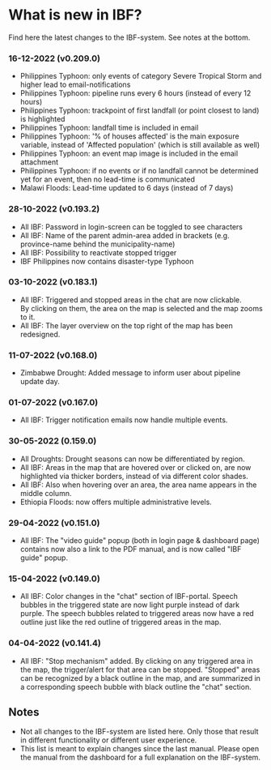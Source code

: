 # What is new in IBF?

Find here the latest changes to the IBF-system. See notes at the bottom.

### 16-12-2022 (v0.209.0)

- Philippines Typhoon: only events of category Severe Tropical Storm and higher lead to email-notifications
- Philippines Typhoon: pipeline runs every 6 hours (instead of every 12 hours)
- Philippines Typhoon: trackpoint of first landfall (or point closest to land) is highlighted
- Philippines Typhoon: landfall time is included in email
- Philippines Typhoon: '% of houses affected' is the main exposure variable, instead of 'Affected population' (which is still available as well)
- Philippines Typhoon: an event map image is included in the email attachment
- Philippines Typhoon: if no events or if no landfall cannot be determined yet for an event, then no lead-time is communicated
- Malawi Floods: Lead-time updated to 6 days (instead of 7 days)

### 28-10-2022 (v0.193.2)

- All IBF: Password in login-screen can be toggled to see characters
- All IBF: Name of the parent admin-area added in brackets (e.g. province-name behind the municipality-name)
- All IBF: Possibility to reactivate stopped trigger
- IBF Philippines now contains disaster-type Typhoon

### 03-10-2022 (v0.183.1)

- All IBF: Triggered and stopped areas in the chat are now clickable.\
  By clicking on them, the area on the map is selected and the map zooms to it.
- All IBF: The layer overview on the top right of the map has been redesigned.

### 11-07-2022 (v0.168.0)

- Zimbabwe Drought: Added message to inform user about pipeline update day.

### 01-07-2022 (v0.167.0)

- All IBF: Trigger notification emails now handle multiple events.

### 30-05-2022 (0.159.0)

- All Droughts: Drought seasons can now be differentiated by region.
- All IBF: Areas in the map that are hovered over or clicked on, are now highlighted via thicker borders, instead of via different color shades.
- All IBF: Also when hovering over an area, the area name appears in the middle column.
- Ethiopia Floods: now offers multiple administrative levels.

### 29-04-2022 (v0.151.0)

- All IBF: The "video guide" popup (both in login page & dashboard page) contains now also a link to the PDF manual, and is now called "IBF guide" popup.

### 15-04-2022 (v0.149.0)

- All IBF: Color changes in the "chat" section of IBF-portal. Speech bubbles in the triggered state are now light purple instead of dark purple. The speech bubbles related to triggered areas now have a red outline just like the red outline of triggered areas in the map.

### 04-04-2022 (v0.141.4)

- All IBF: "Stop mechanism" added. By clicking on any triggered area in the map, the trigger/alert for that area can be stopped. "Stopped" areas can be recognized by a black outline in the map, and are summarized in a corresponding speech bubble with black outline the "chat" section.

## Notes

- Not all changes to the IBF-system are listed here. Only those that result in different functionality or different user experience.
- This list is meant to explain changes since the last manual. Please open the manual from the dashboard for a full explanation on the IBF-system.
